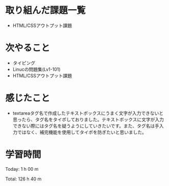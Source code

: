 # 取り組んだ課題一覧
- HTML/CSSアウトプット課題

# 次やること
- タイピング
- Linucの問題集(Lv1-101)
- HTML/CSSアウトプット課題

# 感じたこと
- textareaタグ名で作成したテキストボックスにうまく文字が入力できないと思ったら、タグ名をタイポしておりました。テキストボックスに文字が入力できない際にはタグ名を疑うようにしていきたいです。また、タグ名は手入力ではなく、補完機能を使用してタイポを防ぎたいと思いました。

# 学習時間
Today: 1 h 00 m

Total: 126 h 40 m
